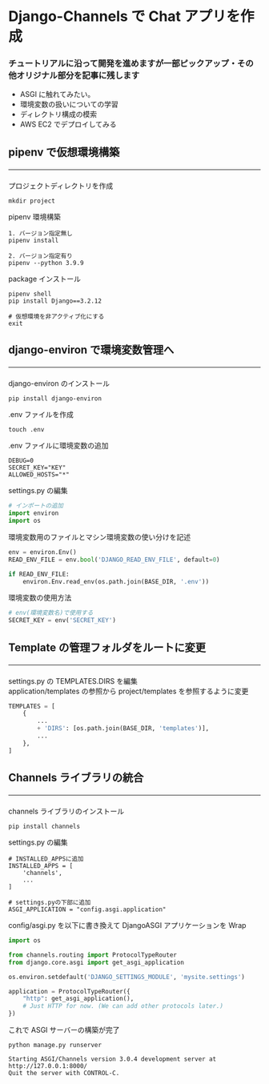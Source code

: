 # Django-Channels で Chat アプリを作成

### チュートリアルに沿って開発を進めますが一部ピックアップ・その他オリジナル部分を記事に残します

- ASGI に触れてみたい。
- 環境変数の扱いについての学習
- ディレクトリ構成の模索
- AWS EC2 でデプロイしてみる

## pipenv で仮想環境構築<hr>

プロジェクトディレクトリを作成

```terminal
mkdir project
```

pipenv 環境構築

```terminal
1. バージョン指定無し
pipenv install

2. バージョン指定有り
pipenv --python 3.9.9
```

package インストール

```terminal
pipenv shell
pip install Django==3.2.12

# 仮想環境を非アクティブ化にする
exit
```

## django-environ で環境変数管理へ<hr>

django-environ のインストール

```terminal
pip install django-environ
```

.env ファイルを作成

```terminal
touch .env
```

.env ファイルに環境変数の追加

```.env
DEBUG=0
SECRET_KEY="KEY"
ALLOWED_HOSTS="*"
```

settings.py の編集

```settings.py
# インポートの追加
import environ
import os
```

環境変数用のファイルとマシン環境変数の使い分けを記述

```settings.py
env = environ.Env()
READ_ENV_FILE = env.bool('DJANGO_READ_ENV_FILE', default=0)

if READ_ENV_FILE:
    environ.Env.read_env(os.path.join(BASE_DIR, '.env'))
```

環境変数の使用方法

```settings.py
# env(環境変数名)で使用する
SECRET_KEY = env('SECRET_KEY')
```

## Template の管理フォルダをルートに変更<hr>

settings.py の TEMPLATES.DIRS を編集  
application/templates の参照から project/templates を参照するように変更

```settings.py
TEMPLATES = [
    {
        ...
        + 'DIRS': [os.path.join(BASE_DIR, 'templates')],
        ...
    },
]
```

## Channels ライブラリの統合<hr>

channels ライブラリのインストール

```terminal
pip install channels
```

settings.py の編集

```terminal
# INSTALLED_APPSに追加
INSTALLED_APPS = [
    'channels',
    ...
]

# settings.pyの下部に追加
ASGI_APPLICATION = "config.asgi.application"
```

config/asgi.py を以下に書き換えて DjangoASGI アプリケーションを Wrap

```asgi.py
import os

from channels.routing import ProtocolTypeRouter
from django.core.asgi import get_asgi_application

os.environ.setdefault('DJANGO_SETTINGS_MODULE', 'mysite.settings')

application = ProtocolTypeRouter({
    "http": get_asgi_application(),
    # Just HTTP for now. (We can add other protocols later.)
})
```

これで ASGI サーバーの構築が完了

```terminal
python manage.py runserver

Starting ASGI/Channels version 3.0.4 development server at http://127.0.0.1:8000/
Quit the server with CONTROL-C.
```
